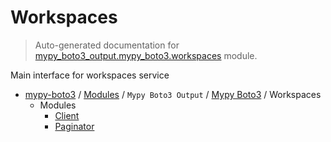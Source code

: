 # Workspaces

> Auto-generated documentation for [mypy_boto3_output.mypy_boto3.workspaces](https://github.com/vemel/mypy_boto3/blob/master/mypy_boto3_output/mypy_boto3/workspaces/__init__.py) module.

Main interface for workspaces service

- [mypy-boto3](../../../README.md#mypy_boto3) / [Modules](../../../MODULES.md#mypy-boto3-modules) / `Mypy Boto3 Output` / [Mypy Boto3](../index.md#mypy-boto3) / Workspaces
    - Modules
        - [Client](client.md#client)
        - [Paginator](paginator.md#paginator)
